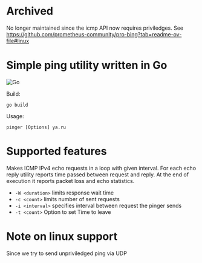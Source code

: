 # Archived
No longer maintained since the icmp API now requires priviledges. See https://github.com/prometheus-community/pro-bing?tab=readme-ov-file#linux
# Simple ping utility written in Go
![Go](https://github.com/progiv/pinger/workflows/Go/badge.svg?branch=master)

Build:
```
go build
```
Usage:
```
pinger [Options] ya.ru
```
# Supported features
Makes ICMP IPv4 echo requests in a loop with given interval. For each echo reply utility reports time passed between request and reply. At the end of execution it reports packet loss and echo statistics.
* `-W <duration>` limits response wait time
* `-c <count>` limits number of sent requests
* `-i <interval>` specifies interval between request the pinger sends
* `-t <count>` Option to set Time to leave

# Note on linux support
Since we try to send unpriviledged ping via UDP 